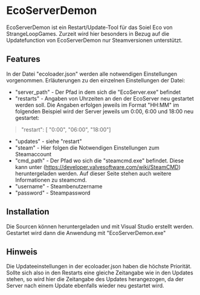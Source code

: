 # EcoServerDemon

EcoServerDemon ist ein Restart/Update-Tool für das Soiel Eco von StrangeLoopGames.
Zurzeit wird hier besonders in Bezug auf die Updatefunction von EcoServerDemon nur
Steamversionen unterstützt.

## Features
In der Datei "ecoloader.json" werden alle notwendigen Einstellungen vorgenommen.
Erläuterungen zu den einzelnen Einstellungen der Datei:
* "server_path" - Der Pfad in dem sich die "EcoServer.exe" befindet
* "restarts" - Angaben von Uhrzeiten an den der EcoServer neu gestartet werden soll. Die Angaben erfolgen jeweils im Format "HH:MM" im folgenden Beispiel wird der Server jeweils um 0:00, 6:00 und 18:00 neu gestartet: 
> "restart": [ "0:00", "06:00", "18:00"]
* "updates" - siehe "restart"
* "steam" - Hier folgen die Notwendigen Einstellungen zum Steamaccount
* "cmd_path" - Der Pfad wo sich die "steamcmd.exe" befindet. Diese kann unter (https://developer.valvesoftware.com/wiki/SteamCMD) heruntergeladen werden. Auf dieser Seite stehen auch weitere Informationen zu steamcmd.
* "username" - Steambenutzername 
* "password" - Steampassword
 
## Installation
Die Sourcen können heruntergeladen und mit Visual Studio erstellt werden. Gestartet wird dann die
Anwendung mit "EcoServerDemon.exe"

## Hinweis
Die Updateeinstellungen in der ecoloader.json haben die höchste Priorität. Sollte sich also in den Restarts eine gleiche Zeitangabe wie in den Updates stehen, so wird hier die Zeitangabe des Updates herangezogen, da der Server nach einem Update ebenfalls wieder neu gestartet wird.


